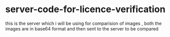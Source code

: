 # server-code-for-licence-verification
this is the server which i will be using for comparision of images , both the images are in base64 format and then sent to the server to be compared

